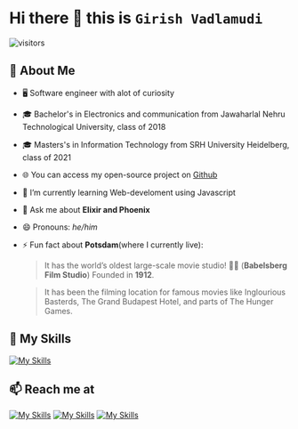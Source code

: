 # Hi there 👋 this is **`Girish Vadlamudi`**

![visitors](https://vbr.nathanchung.dev/badge?page_id=VadlamudiGirish.VadlamudiGirish&color=00cf00)

## :book: About Me
- 🖥 Software engineer with alot of curiosity
- 🎓 Bachelor's in Electronics and communication from Jawaharlal Nehru Technological University, class of 2018
- 🎓 Masters's in Information Technology from SRH University Heidelberg, class of 2021
- 🌐 You can access my open-source project on [Github](https://github.com/VRagments/fader360-backend)
- 🌱 I’m currently learning Web-develoment using Javascript
- 💬 Ask me about **Elixir and Phoenix**
- 😄 Pronouns: *he/him*
- ⚡ Fun fact about **Potsdam**(where I currently live):
    > It has the world’s oldest large-scale movie studio! 🏰🎥 (**Babelsberg Film Studio**) Founded in **1912**.
    
    > It has been the filming location for famous movies like Inglourious Basterds, The Grand Budapest Hotel, and parts of The Hunger Games.

## :dart: My Skills


[![My Skills](https://skillicons.dev/icons?i=c,cpp,elixir,graphql,docker,postgres,py,vscode)](https://skillicons.dev)

## 📫 Reach me at


[![My Skills](https://skillicons.dev/icons?i=linkedin)](https://www.linkedin.com/in/girish-vadlamudi-79758b110/)
[![My Skills](https://skillicons.dev/icons?i=gmail)](giri.vadlamudi@gmail.com)
[![My Skills](https://skillicons.dev/icons?i=instagram)](https://www.instagram.com/realgirishvadlamudi?igsh=MWM3bjg2cWh1cXdwMg%3D%3D&utm_source=qr)
